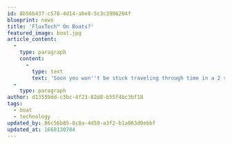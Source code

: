 ```yaml
---
id: 8b56b437-c578-4d14-abe8-5c3c3906204f
blueprint: news
title: 'FluxTech™ On Boats?'
featured_image: boat.jpg
article_content:
  -
    type: paragraph
    content:
      -
        type: text
        text: 'Soon you won''t be stuck traveling through time in a 2 seater Delorean or on an expensive, private train track. You''ll never be outta time in our new TimeYacht™. Patent pending.'
  -
    type: paragraph
author: d13559dd-c3bc-4f23-82d8-b55f4bc3bf18
tags:
  - boat
  - technology
updated_by: 86c56b85-8c8a-4d59-a3f2-b1a063d0ebbf
updated_at: 1668130784
---
```


